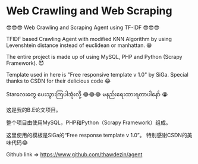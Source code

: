 # Web Crawling and Web Scraping

😎😎😎 Web Crawling and Scraping Agent using TF-IDF 😎😎😎

TFIDF based Crawling Agent with modified KNN Algorithm by using Levenshtein distance instead of euclidean or manhattan. 😁 

The entire project is made up of using MySQL, PHP and Python (Scrapy Framework). 😈

Template used in here is "Free responsive template v 1.0" by SiGa.
Special thanks to CSDN for their delicious code 😂



Starလေးတွေ ပေးသွားကြပါအုံးလို့ 😂😂😂 မနည်းရေးထားရတာပါနော် 😭



这是我的B.E论文项目。

整个项目由使用MySQL，PHP和Python（Scrapy Framework）组成。

这里使用的模板是SiGa的“Free response template v 1.0”。
特别感谢CSDN的美味代码😂


Github link => https://www.github.com/thawdezin/agent
